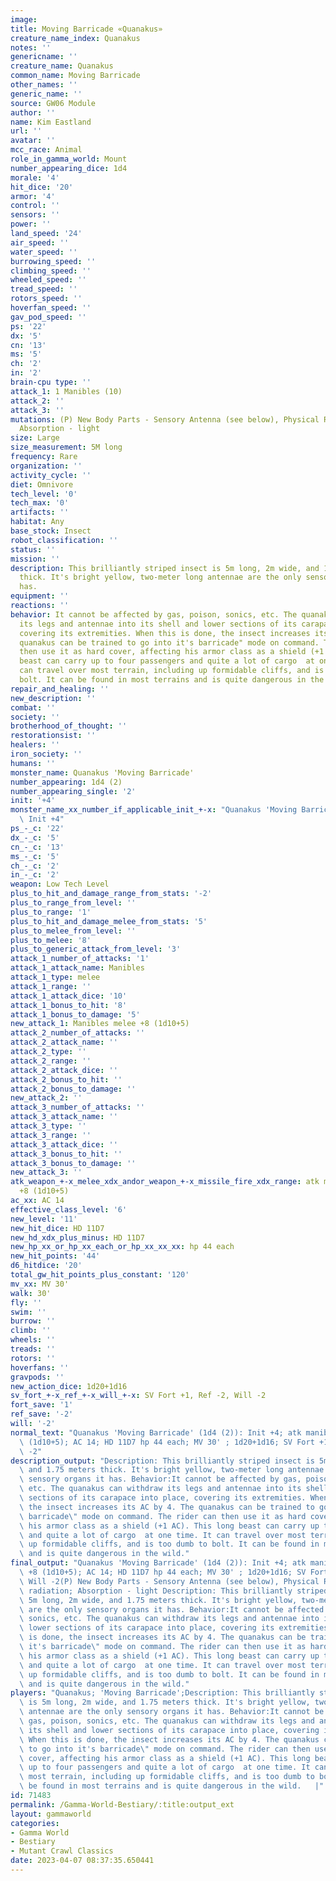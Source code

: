 ```yaml
---
image: 
title: Moving Barricade «Quanakus»
creature_name_index: Quanakus
notes: ''
genericname: ''
creature_name: Quanakus
common_name: Moving Barricade
other_names: ''
generic_name: ''
source: GW06 Module
author: ''
name: Kim Eastland
url: ''
avatar: ''
mcc_race: Animal
role_in_gamma_world: Mount
number_appearing_dice: 1d4
morale: '4'
hit_dice: '20'
armor: '4'
control: ''
sensors: ''
power: ''
land_speed: '24'
air_speed: ''
water_speed: ''
burrowing_speed: ''
climbing_speed: ''
wheeled_speed: ''
tread_speed: ''
rotors_speed: ''
hoverfan_speed: ''
gav_pod_speed: ''
ps: '22'
dx: '5'
cn: '13'
ms: '5'
ch: '2'
in: '2'
brain-cpu type: ''
attack_1: 1 Manibles (10)
attack_2: ''
attack_3: ''
mutations: (P) New Body Parts - Sensory Antenna (see below), Physical Reflection  radiation;
  Absorption - light
size: Large
size_measurement: 5M long
frequency: Rare
organization: ''
activity_cycle: ''
diet: Omnivore
tech_level: '0'
tech_max: '0'
artifacts: ''
habitat: Any
base_stock: Insect
robot_classification: ''
status: ''
mission: ''
description: This brilliantly striped insect is 5m long, 2m wide, and 1.75 meters
  thick. It's bright yellow, two-meter long antennae are the only sensory organs it
  has.
equipment: ''
reactions: ''
behavior: It cannot be affected by gas, poison, sonics, etc. The quanakus can withdraw
  its legs and antennae into its shell and lower sections of its carapace into place,
  covering its extremities. When this is done, the insect increases its AC by 4. The
  quanakus can be trained to go into it's barricade" mode on command. The rider can
  then use it as hard cover, affecting his armor class as a shield (+1 AC). This long
  beast can carry up to four passengers and quite a lot of cargo  at one time. It
  can travel over most terrain, including up formidable cliffs, and is too dumb to
  bolt. It can be found in most terrains and is quite dangerous in the wild.
repair_and_healing: ''
new_description: ''
combat: ''
society: ''
brotherhood_of_thought: ''
restorationsist: ''
healers: ''
iron_society: ''
humans: ''
monster_name: Quanakus 'Moving Barricade'
number_appearing: 1d4 (2)
number_appearing_single: '2'
init: '+4'
monster_name_xx_number_if_applicable_init_+-x: "Quanakus 'Moving Barricade' (1d4 (2)):\
  \ Init +4"
ps_-_c: '22'
dx_-_c: '5'
cn_-_c: '13'
ms_-_c: '5'
ch_-_c: '2'
in_-_c: '2'
weapon: Low Tech Level
plus_to_hit_and_damage_range_from_stats: '-2'
plus_to_range_from_level: ''
plus_to_range: '1'
plus_to_hit_and_damage_melee_from_stats: '5'
plus_to_melee_from_level: ''
plus_to_melee: '8'
plus_to_generic_attack_from_level: '3'
attack_1_number_of_attacks: '1'
attack_1_attack_name: Manibles
attack_1_type: melee
attack_1_range: ''
attack_1_attack_dice: '10'
attack_1_bonus_to_hit: '8'
attack_1_bonus_to_damage: '5'
new_attack_1: Manibles melee +8 (1d10+5)
attack_2_number_of_attacks: ''
attack_2_attack_name: ''
attack_2_type: ''
attack_2_range: ''
attack_2_attack_dice: ''
attack_2_bonus_to_hit: ''
attack_2_bonus_to_damage: ''
new_attack_2: ''
attack_3_number_of_attacks: ''
attack_3_attack_name: ''
attack_3_type: ''
attack_3_range: ''
attack_3_attack_dice: ''
attack_3_bonus_to_hit: ''
attack_3_bonus_to_damage: ''
new_attack_3: ''
atk_weapon_+-x_melee_xdx_andor_weapon_+-x_missile_fire_xdx_range: atk manibles melee
  +8 (1d10+5)
ac_xx: AC 14
effective_class_level: '6'
new_level: '11'
new_hit_dice: HD 11D7
new_hd_xdx_plus_minus: HD 11D7
new_hp_xx_or_hp_xx_each_or_hp_xx_xx_xx: hp 44 each
new_hit_points: '44'
d6_hitdice: '20'
total_gw_hit_points_plus_constant: '120'
mv_xx: MV 30'
walk: 30'
fly: ''
swim: ''
burrow: ''
climb: ''
wheels: ''
treads: ''
rotors: ''
hoverfans: ''
gravpods: ''
new_action_dice: 1d20+1d16
sv_fort_+-x_ref_+-x_will_+-x: SV Fort +1, Ref -2, Will -2
fort_save: '1'
ref_save: '-2'
will: '-2'
normal_text: "Quanakus 'Moving Barricade' (1d4 (2)): Init +4; atk manibles melee +8\
  \ (1d10+5); AC 14; HD 11D7 hp 44 each; MV 30' ; 1d20+1d16; SV Fort +1, Ref -2, Will\
  \ -2"
description_output: "Description: This brilliantly striped insect is 5m long, 2m wide,\
  \ and 1.75 meters thick. It's bright yellow, two-meter long antennae are the only\
  \ sensory organs it has. Behavior:It cannot be affected by gas, poison, sonics,\
  \ etc. The quanakus can withdraw its legs and antennae into its shell and lower\
  \ sections of its carapace into place, covering its extremities. When this is done,\
  \ the insect increases its AC by 4. The quanakus can be trained to go into it's\
  \ barricade\" mode on command. The rider can then use it as hard cover, affecting\
  \ his armor class as a shield (+1 AC). This long beast can carry up to four passengers\
  \ and quite a lot of cargo  at one time. It can travel over most terrain, including\
  \ up formidable cliffs, and is too dumb to bolt. It can be found in most terrains\
  \ and is quite dangerous in the wild."
final_output: "Quanakus 'Moving Barricade' (1d4 (2)): Init +4; atk manibles melee\
  \ +8 (1d10+5); AC 14; HD 11D7 hp 44 each; MV 30' ; 1d20+1d16; SV Fort +1, Ref -2,\
  \ Will -2(P) New Body Parts - Sensory Antenna (see below), Physical Reflection \
  \ radiation; Absorption - light Description: This brilliantly striped insect is\
  \ 5m long, 2m wide, and 1.75 meters thick. It's bright yellow, two-meter long antennae\
  \ are the only sensory organs it has. Behavior:It cannot be affected by gas, poison,\
  \ sonics, etc. The quanakus can withdraw its legs and antennae into its shell and\
  \ lower sections of its carapace into place, covering its extremities. When this\
  \ is done, the insect increases its AC by 4. The quanakus can be trained to go into\
  \ it's barricade\" mode on command. The rider can then use it as hard cover, affecting\
  \ his armor class as a shield (+1 AC). This long beast can carry up to four passengers\
  \ and quite a lot of cargo  at one time. It can travel over most terrain, including\
  \ up formidable cliffs, and is too dumb to bolt. It can be found in most terrains\
  \ and is quite dangerous in the wild."
players: "Quanakus; 'Moving Barricade';Description: This brilliantly striped insect\
  \ is 5m long, 2m wide, and 1.75 meters thick. It's bright yellow, two-meter long\
  \ antennae are the only sensory organs it has. Behavior:It cannot be affected by\
  \ gas, poison, sonics, etc. The quanakus can withdraw its legs and antennae into\
  \ its shell and lower sections of its carapace into place, covering its extremities.\
  \ When this is done, the insect increases its AC by 4. The quanakus can be trained\
  \ to go into it's barricade\" mode on command. The rider can then use it as hard\
  \ cover, affecting his armor class as a shield (+1 AC). This long beast can carry\
  \ up to four passengers and quite a lot of cargo  at one time. It can travel over\
  \ most terrain, including up formidable cliffs, and is too dumb to bolt. It can\
  \ be found in most terrains and is quite dangerous in the wild.   |"
id: 71483
permalink: /Gamma-World-Bestiary/:title:output_ext
layout: gammaworld
categories:
- Gamma World
- Bestiary
- Mutant Crawl Classics
date: 2023-04-07 08:37:35.650441
---
```

